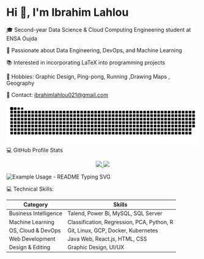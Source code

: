 # Hi 👋, I'm Ibrahim Lahlou


🎓 Second-year Data Science & Cloud Computing Engineering student at ENSA Oujda

🚀 Passionate about Data Engineering, DevOps, and Machine Learning

📚 Interested in incorporating LaTeX into programming projects

🎨 Hobbies: Graphic Design, Ping-pong, Running ,Drawing Maps , Geography

📧 Contact: ibrahimlahlou021@gmail.com


<div align="center">
  <a href="https://github.com/med-be">
  <img  src="https://github.com/1999AZZAR/1999AZZAR/blob/main/resources/img/grid-snake.svg"
       alt="snake" /></a>
</div>

  <summary>💻 GitHub Profile Stats</summary>
</table>
<p align="center">
<a href="https://github.com/IbLahlou">
	<picture>
	<source
		srcset="https://github-readme-stats.vercel.app/api?username=IbLahlou&show_icons=true&theme=github_light&hide_border=true&bg_color=00000000"
		media="(prefers-color-scheme: light)"
	/>
	<img src="https://github-readme-stats.vercel.app/api?username=IbLahlou&show_icons=true&theme=github_dark&hide_border=true&bg_color=00000000">
	</picture>
</a>
<a href="https://github.com/IbLahlou">
	<picture>
	<source
		srcset="https://github-readme-stats.vercel.app/api/top-langs?username=benjaminhalko&show_icons=true&theme=github_light&hide_border=true&bg_color=00000000&layout=compact&langs_count=8&hide=yacc&card_width=340px"
		media="(prefers-color-scheme: light)"
	/>
	<img src="https://github-readme-stats.vercel.app/api/top-langs?username=IbLahlou&show_icons=true&theme=github_dark&hide_border=true&bg_color=00000000&layout=compact&langs_count=8&hide=yacc,java&card_width=340px">
	</picture>
</a>

  
![Example Usage - README Typing SVG](https://readme-typing-svg.demolab.com/?lines=Type+messages+everywhere%21;Add+a+bio+to+your+profile%21;Add+a+description+to+your+repo%21;Make+your+readme+stand+out%21&font=Fira%20Code&center=true&width=380&height=50&duration=4000&pause=1000)


💻 Technical Skills:

| Category                | Skills                                              |
|------------------------|-----------------------------------------------------|
| Business Intelligence  | Talend, Power Bi, MySQL, SQL Server                |
| Machine Learning       | Classification, Regression, PCA, Python, R         |
| OS, Cloud & DevOps     | Git, Linux, GCP, Docker, Kubernetes                |
| Web Development        | Java Web, React.js, HTML, CSS                      |
| Design & Editing       | Graphic Design, UI/UX                              |




